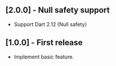 ## [2.0.0] - Null safety support

* Support Dart 2.12 (Null safety)

## [1.0.0] - First release

* Implement basic feature.
